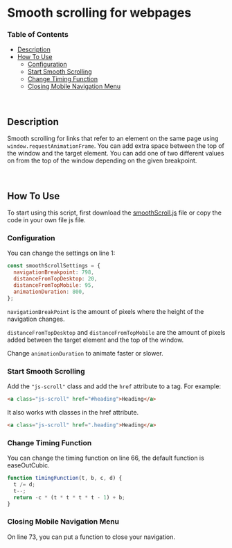 # Smooth scrolling for webpages <!-- omit in toc -->

### Table of Contents <!-- omit in toc -->

- [Description](#description)
- [How To Use](#how-to-use)
  - [Configuration](#configuration)
  - [Start Smooth Scrolling](#start-smooth-scrolling)
  - [Change Timing Function](#change-timing-function)
  - [Closing Mobile Navigation Menu](#closing-mobile-navigation-menu)

<br />

## Description

Smooth scrolling for links that refer to an element on the same page using `window.requestAnimationFrame`. You can add extra space between the top of the window and the target element. You can add one of two different values on from the top of the window depending on the given breakpoint.

<br />

## How To Use

To start using this script, first download the [smoothScroll.js](https://raw.githubusercontent.com/wesselvanree/smooth-scrolling/master/smoothScroll.js) file or copy the code in your own file js file.

### Configuration

You can change the settings on line 1:

```js
const smoothScrollSettings = {
  navigationBreakpoint: 798,
  distanceFromTopDesktop: 20,
  distanceFromTopMobile: 95,
  animationDuration: 800,
};
```

`navigationBreakPoint` is the amount of pixels where the height of the navigation changes.

`distanceFromTopDesktop` and `distanceFromTopMobile` are the amount of pixels added between the target element and the top of the window.

Change `animationDuration` to animate faster or slower.

### Start Smooth Scrolling

Add the `"js-scroll"` class and add the `href` attribute to a tag. For example:

```html
<a class="js-scroll" href="#heading">Heading</a>
```

It also works with classes in the href attribute.

```html
<a class="js-scroll" href=".heading">Heading</a>
```

### Change Timing Function

You can change the timing function on line 66, the default function is easeOutCubic.

```javascript
function timingFunction(t, b, c, d) {
  t /= d;
  t--;
  return -c * (t * t * t * t - 1) + b;
}
```

### Closing Mobile Navigation Menu

On line 73, you can put a function to close your navigation.
